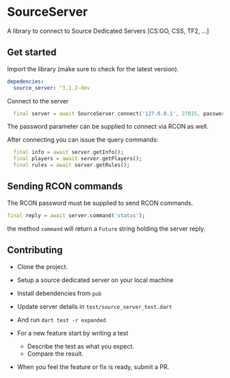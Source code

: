 # SourceServer

A library to connect to Source Dedicated Servers [CS:GO, CSS, TF2, ...]

## Get started

Import the library (make sure to check for the latest version).

```yaml
depedencies:
  source_server: ^3.1.2-dev
```

Connect to the server

```dart
  final server = await SourceServer.connect('127.0.0.1', 27015, password: '1234');
```

The password parameter can be supplied to connect via RCON as well.

After connecting you can issue the query commands:

```dart
  final info = await server.getInfo();
  final players = await server.getPlayers();
  final rules = await server.getRules();
```

## Sending RCON commands

The RCON password must be supplied to send RCON commands.

```dart
final reply = await server.command('status');
```

the method `command` will return a `Future` string holding the server reply.

## Contributing

- Clone the project.
- Setup a source dedicated server on your local machine
- Install debendencies from `pub`
- Update server details in `test/source_server_test.dart`
- And run `dart test -r expanded`
- For a new feature start by writing a test

  - Describe the test as what you expect.
  - Compare the result.

- When you feel the feature or fix is ready, submit a PR.
